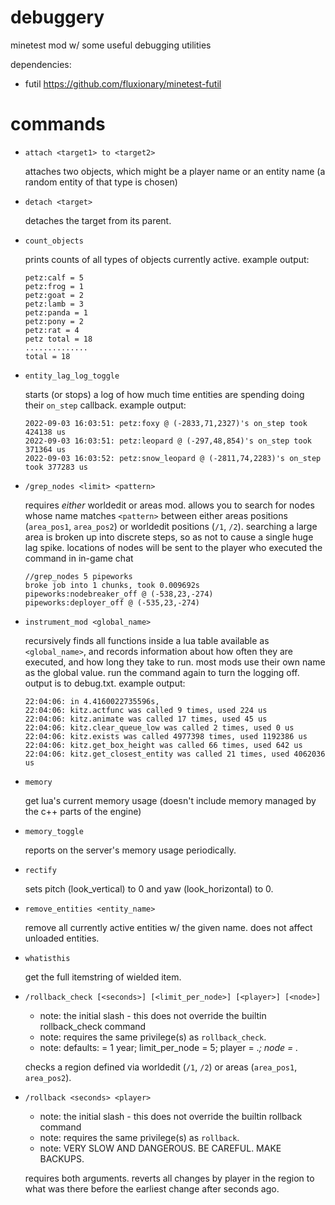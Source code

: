 # debuggery

minetest mod w/ some useful debugging utilities

dependencies:
* futil https://github.com/fluxionary/minetest-futil

# commands

* `attach <target1> to <target2>`

  attaches two objects, which might be a player name or an entity name (a random entity of that type is chosen)

* `detach <target>`

  detaches the target from its parent.

* `count_objects`

  prints counts of all types of objects currently active.
  example output:
  ```
  petz:calf = 5
  petz:frog = 1
  petz:goat = 2
  petz:lamb = 3
  petz:panda = 1
  petz:pony = 2
  petz:rat = 4
  petz total = 18
  ..............
  total = 18
  ```

* `entity_lag_log_toggle`

  starts (or stops) a log of how much time entities are spending doing their `on_step` callback.
  example output:
  ```
  2022-09-03 16:03:51: petz:foxy @ (-2833,71,2327)'s on_step took 424138 us
  2022-09-03 16:03:51: petz:leopard @ (-297,48,854)'s on_step took 371364 us
  2022-09-03 16:03:52: petz:snow_leopard @ (-2811,74,2283)'s on_step took 377283 us
  ```

* `/grep_nodes <limit> <pattern>`

  requires *either* worldedit or areas mod. allows you to search for nodes whose name matches `<pattern>` between
  either areas positions (`area_pos1`, `area_pos2`) or worldedit positions (`/1`, `/2`). searching a large area is
  broken up into discrete steps, so as not to cause a single huge lag spike. locations of nodes will be sent to
  the player who executed the command in in-game chat
  ```
  //grep_nodes 5 pipeworks
  broke job into 1 chunks, took 0.009692s
  pipeworks:nodebreaker_off @ (-538,23,-274)
  pipeworks:deployer_off @ (-535,23,-274)
  ```
* `instrument_mod <global_name>`

  recursively finds all functions inside a lua table available as `<global_name>`, and records information about
  how often they are executed, and how long they take to run. most mods use their own name as the global value.
  run the command again to turn the logging off. output is to debug.txt. example output:
  ```
  22:04:06: in 4.4160022735596s,
  22:04:06: kitz.actfunc was called 9 times, used 224 us
  22:04:06: kitz.animate was called 17 times, used 45 us
  22:04:06: kitz.clear_queue_low was called 2 times, used 0 us
  22:04:06: kitz.exists was called 4977398 times, used 1192386 us
  22:04:06: kitz.get_box_height was called 66 times, used 642 us
  22:04:06: kitz.get_closest_entity was called 21 times, used 4062036 us
  ```

* `memory`

  get lua's current memory usage (doesn't include memory managed by the c++ parts of the engine)

* `memory_toggle`

  reports on the server's memory usage periodically.

* `rectify`

  sets pitch (look_vertical) to 0 and yaw (look_horizontal) to 0.

* `remove_entities <entity_name>`

  remove all currently active entities w/ the given name. does not affect unloaded entities.

* `whatisthis`

  get the full itemstring of wielded item.

* `/rollback_check [<seconds>] [<limit_per_node>] [<player>] [<node>]`
  * note: the initial slash - this does not override the builtin rollback_check command
  * note: requires the same privilege(s) as `rollback_check`.
  * note: defaults: <seconds> = 1 year; limit_per_node = 5; player = .*; node = .*

  checks a region defined via worldedit (`/1`, `/2`) or areas (`area_pos1`, `area_pos2`).

* `/rollback <seconds> <player>`
  * note: the initial slash - this does not override the builtin rollback command
  * note: requires the same privilege(s) as `rollback`.
  * note: VERY SLOW AND DANGEROUS. BE CAREFUL. MAKE BACKUPS.

  requires both arguments. reverts all changes by player in the region to what was there before the earliest
  change after <seconds> seconds ago.
